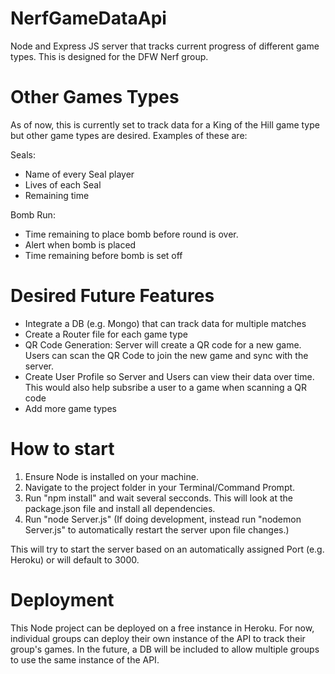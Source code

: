 # NerfGameDataApi

Node and Express JS server that tracks current progress of different game types.  This is designed for the DFW Nerf group.

# Other Games Types
As of now, this is currently set to track data for a King of the Hill game type but other game types are desired.  Examples of these are:

Seals: 
- Name of every Seal player
- Lives of each Seal
- Remaining time

Bomb Run:
- Time remaining to place bomb before round is over.
- Alert when bomb is placed
- Time remaining before bomb is set off

# Desired Future Features
- Integrate a DB (e.g. Mongo) that can track data for multiple matches
- Create a Router file for each game type
- QR Code Generation: Server will create a QR code for a new game.  Users can scan the QR Code to join the new game and sync with the server.
- Create User Profile so Server and Users can view their data over time. This would also help subsribe a user to a game when scanning a QR code
- Add more game types

# How to start
1. Ensure Node is installed on your machine.
2. Navigate to the project folder in your Terminal/Command Prompt.
3. Run "npm install" and wait several secconds.  This will look at the package.json file and install all dependencies.
4. Run "node Server.js" (If doing development, instead run "nodemon Server.js" to automatically restart the server upon file changes.)

This will try to start the server based on an automatically assigned Port (e.g. Heroku) or will default to 3000.

# Deployment
This Node project can be deployed on a free instance in Heroku.  For now, individual groups can deploy their own instance of the API to track their group's games.  In the future, a DB will be included to allow multiple groups to use the same instance of the API.
